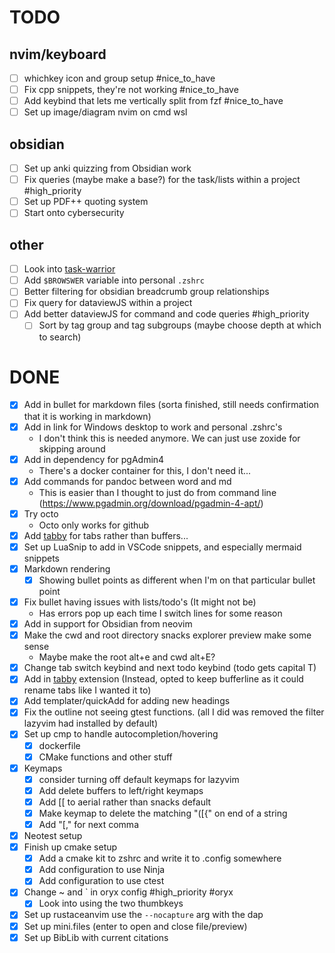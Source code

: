 # TODO

## nvim/keyboard

- [ ] whichkey icon and group setup #nice_to_have
- [ ] Fix cpp snippets, they're not working #nice_to_have
- [ ] Add keybind that lets me vertically split from fzf #nice_to_have
- [ ] Set up image/diagram nvim on cmd wsl

## obsidian

- [ ] Set up anki quizzing from Obsidian work
- [ ] Fix queries (maybe make a base?) for the task/lists within a project #high_priority
- [ ] Set up PDF++ quoting system
- [ ] Start onto cybersecurity

## other

- [ ] Look into [task-warrior](https://github.com/GothenburgBitFactory/taskwarrior?tab=readme-ov-file)
- [ ] Add `$BROWSWER` variable into personal `.zshrc`
- [ ] Better filtering for obsidian breadcrumb group relationships
- [ ] Fix query for dataviewJS within a project
- [ ] Add better dataviewJS for command and code queries #high_priority
  - [ ] Sort by tag group and tag subgroups (maybe choose depth at which to search)

# DONE

- [x] Add in bullet for markdown files (sorta finished, still needs confirmation that it is working in markdown)
- [x] Add in link for Windows desktop to work and personal .zshrc's
  - I don't think this is needed anymore. We can just use zoxide for skipping around
- [x] Add in dependency for pgAdmin4
  - There's a docker container for this, I don't need it...
- [x] Add commands for pandoc between word and md
  - This is easier than I thought to just do from command line
    (<https://www.pgadmin.org/download/pgadmin-4-apt/>)
- [x] Try octo
  - Octo only works for github
- [x] Add [tabby](https://github.com/nanozuki/tabby.nvim) for tabs rather than buffers...
- [x] Set up LuaSnip to add in VSCode snippets, and especially mermaid snippets
- [x] Markdown rendering
  - [x] Showing bullet points as different when I'm on that particular bullet point
- [x] Fix bullet having issues with lists/todo's (It might not be)
  - Has errors pop up each time I switch lines for some reason
- [x] Add in support for Obsidian from neovim
- [x] Make the cwd and root directory snacks explorer preview make some sense
  - Maybe make the root alt+e and cwd alt+E?
- [x] Change tab switch keybind and next todo keybind (todo gets capital T)
- [x] Add in [tabby](https://github.com/nanozuki/tabby.nvim?tab=readme-ov-file) extension (Instead, opted to keep bufferline as it could rename tabs like I wanted it to)
- [x] Add templater/quickAdd for adding new headings
- [x] Fix the outline not seeing gtest functions. (all I did was removed the filter lazyvim had installed by default)
- [x] Set up cmp to handle autocompletion/hovering
  - [x] dockerfile
  - [x] CMake functions and other stuff
- [x] Keymaps
  - [x] consider turning off default keymaps for lazyvim
  - [x] Add delete buffers to left/right keymaps
  - [x] Add [[ to aerial rather than snacks default
  - [x] Make keymap to delete the matching "([{" on end of a string
  - [x] Add "[," for next comma
- [x] Neotest setup
- [x] Finish up cmake setup
  - [x] Add a cmake kit to zshrc and write it to .config somewhere
  - [x] Add configuration to use Ninja
  - [x] Add configuration to use ctest
- [x] Change ~ and \` in oryx config #high_priority #oryx
  - [x] Look into using the two thumbkeys
- [x] Set up rustaceanvim use the `--nocapture` arg with the dap
- [x] Set up mini.files (enter to open and close file/preview)
- [x] Set up BibLib with current citations
